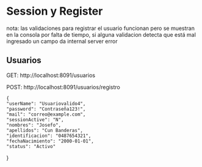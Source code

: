 # Session y Register
nota: las validaciones para registrar el usuario funcionan pero se muestran en la consola por falta de tiempo, si alguna validacion detecta que está mal ingresado un campo da internal server error

## Usuarios
GET: 
    http://localhost:8091/usuarios


POST: 
    http://localhost:8091/usuarios/registro
  
    {
    "userName": "Usuariovalido4",
    "password": "Contraseña123!",
    "mail": "correo@example.com",
    "sessionActive": "N",
    "nombres": "Josefo",
    "apellidos": "Cun Banderas",
    "identificacion": "0487654321",
    "fechaNacimiento": "2000-01-01",
    "status": "Activo"
  }
